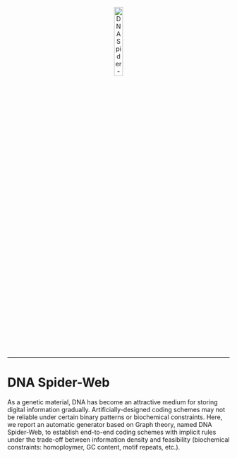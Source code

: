 <p align="center">
<img src="https://github.com/HaolingZHANG/DNASpiderWeb/blob/master/logo.svg" alt="DNA Spider-Web" title="DNASpiderWeb" width="20%"/>
</p>

---

# DNA Spider-Web
As a genetic material, DNA has become an attractive medium for storing digital information gradually.
Artificially-designed coding schemes may not be reliable under certain binary patterns or biochemical constraints.
Here, we report an automatic generator based on Graph theory, named DNA Spider-Web,
to establish end-to-end coding schemes with implicit rules under the trade-off between information density
and feasibility (biochemical constraints: homoploymer, GC content, motif repeats, etc.).